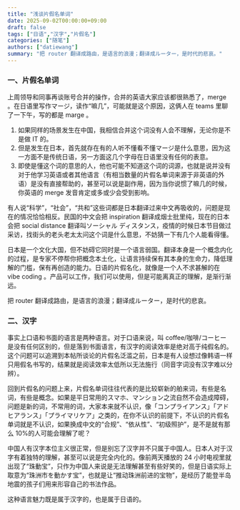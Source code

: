 ```yaml
---
title: "浅谈片假名单词"
date: 2025-09-02T00:00:00+09:00
draft: false
tags: ["日语","汉字","片假名"]
categories: ["随笔"]
authors: ["datiewang"]
summary: "把 router 翻译成路由，是语言的浪漫；翻译成ルーター，是时代的悲哀。"
---
```

### 一、片假名单词

上周领导和同事再谈账号合并的操作，合并的英语大家应该都很熟悉了，merge 。在日语里写作マージ，读作“嘛几”，可能就是这个原因，这俩人在 teams 里聊了一下午，写的都是 marge 。

1. 如果同样的场景发生在中国，我相信合并这个词没有人会不理解，无论你是不是做 IT 的。
2. 但是发生在日本，首先就存在有的人听不懂看不懂マージ是什么意思，因为这一方面不是传统日语，另一方面这几个字母在日语里没有任何的表意。
3. 即使是懂这个词的意思的人，他也可能不知道这个词的词源，也就是说并没有对于他学习英语或者其他语言（有相当数量的片假名单词来源于非英语的外语）是没有直接帮助的，甚至可以说是副作用，因为当你说惯了嘛几的时候，你英语的 merge 发音肯定或多或少会受到影响。

有人说“科学”，“社会”，“共和”这些词都是日本翻译过来中文再吸收的，问题是现在的情况恰恰相反。民国的中文会把 inspiration 翻译成烟士批里纯，现在的日本会把 social distance 翻译叫ソーシャル ディスタンス，疫情的时候日本节目做过采访，找街头的老头老太太问这个词是什么意思，不妨猜一下有几个人能看得懂。

日本是一个文化大国，但不妨碍它同时是一个语言弱国。翻译本身是一个概念内化的过程，是专家不停帮你把概念本土化，让语言持续保有其本身的生命力，降低理解的门槛，保有再创造的能力。日语的片假名化，就像是一个人不求甚解的在 vibe coding 。产品可以工作，我们可以使用，但是可能离真正的理解，是渐行渐远。

把 router 翻译成路由，是语言的浪漫；翻译成ルーター，是时代的悲哀。

### 二、汉字

事实上口语和书面的语言是两种语言。对于口语来说，叫 coffee/咖啡/コーヒー是没有任何区别的，但是落到书面语言，有汉字的阅读效率是绝对高于纯假名的。这个问题可以追溯到本帖所谈论的片假名泛滥之前，日本是有人设想过像韩语一样只用假名书写的，结果就是阅读效率太低所以无法施行（同音字词没有汉字难以分辨）。

回到片假名的问题上来，片假名单词往往代表的是比较崭新的舶来词，有些是名词，有些是概念。如果是平日常用的スマホ、マンション之流自然不会造成障碍，问题是新的词，不常用的词，大家本来就不认识，像「コンプライアンス」「アドヒアランス」「プライマリケア」之类的，在你不认识的前提下，不认识的片假名单词就是不认识，如果换成中文的“合规”、“依从性”、“初级照护”，是不是就有那么 10%的人可能会理解了呢？

中国人有汉字本位主义很正常，但是别忘了汉字并不只属于中国人。日本人对于汉字有着独特的理解，甚至可以说是完全内化的。像前两天播放的 24 小时电视里就出现了“珠動宝”，只作为中国人来说是无法理解甚至有些好笑的，但是日语实际上取意为“珠洲市を動かす宝”，也就是让“推动珠洲前进的宝物”，是经历了能登半岛地震的孩子们用来形容自己的书法作品。

这种语言魅力既是属于汉字的，也是属于日语的。